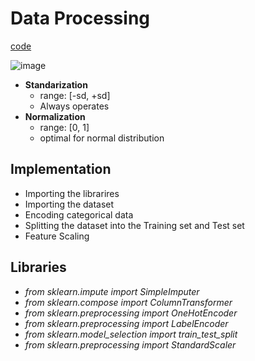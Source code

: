 # Data Processing
[code](https://github.com/EricChoii/ai-boot-camp/blob/main/ai/data-processing/data-preprocessing.ipynb)

![image](https://user-images.githubusercontent.com/39285147/177332275-18157d62-4234-43c0-b72b-e550f6bdf1bd.png)
- **Standarization**
  - range: [-sd, +sd]
  - Always operates
- **Normalization**
  - range: [0, 1]
  - optimal for normal distribution
 
## Implementation
-	Importing the librarires
-	Importing the dataset
-	Encoding categorical data
-	Splitting the dataset into the Training set and Test set
-	Feature Scaling

## Libraries
- *from sklearn.impute import SimpleImputer*
- *from sklearn.compose import ColumnTransformer*
- *from sklearn.preprocessing import OneHotEncoder*
- *from sklearn.preprocessing import LabelEncoder*
- *from sklearn.model_selection import train_test_split*
- *from sklearn.preprocessing import StandardScaler*

